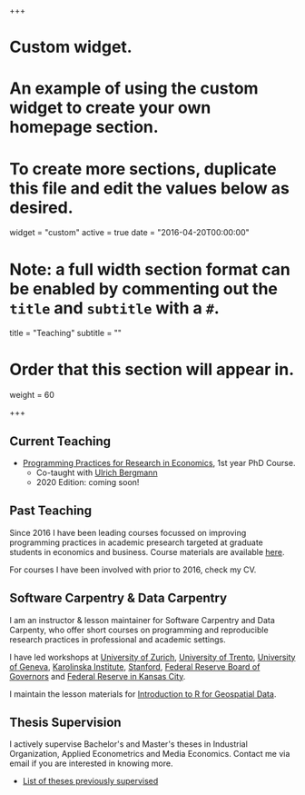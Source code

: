 +++
# Custom widget.
# An example of using the custom widget to create your own homepage section.
# To create more sections, duplicate this file and edit the values below as desired.
widget = "custom"
active = true
date = "2016-04-20T00:00:00"

# Note: a full width section format can be enabled by commenting out the `title` and `subtitle` with a `#`.
title = "Teaching"
subtitle = ""

# Order that this section will appear in.
weight = 60

+++

## Current Teaching

* [Programming Practices for Research in Economics](https://pp4rs.github.io), 1st year PhD Course.
    * Co-taught with [Ulrich Bergmann](https://www.econ.uzh.ch/en/people/graduatestudents/bergmann.html)
    * 2020 Edition: coming soon!

## Past Teaching

Since 2016 I have been leading courses focussed on improving programming practices in academic presearch targeted at graduate students in economics and business. Course materials are available [here](https://pp4rs.github.io).

For courses I have been involved with prior to 2016, check my CV.

## Software Carpentry & Data Carpentry

I am an instructor & lesson maintainer for Software Carpentry and Data Carpenty, who offer short courses on programming and reproducible research practices in professional and academic settings.

I have led workshops at [University of Zurich](https://uzhcrs.github.io/2019-02-07-zurich/), [University of Trento](https://mkcor.github.io/2018-11-14-trento/), [University of Geneva](https://lachlandeer.github.io/2018-03-08-geneva/), [Karolinska Institute](https://hadrieng.github.io/2017-10-16-karolinska/), [Stanford](https://lachlandeer.github.io/2017-06-01-stanford/), [Federal Reserve Board of Governors](https://lachlandeer.github.io/2017-05-01-dc-frb/) and [Federal Reserve in Kansas City](https://butterflyology.github.io/2017-02-14-kcfrb/).

I maintain the lesson materials for  [Introduction to R for Geospatial Data](http://www.datacarpentry.org/r-intro-geospatial/).

## Thesis Supervision

I actively supervise Bachelor's and Master's theses in Industrial Organization, Applied Econometrics and Media Economics. 
Contact me via email if you are interested in knowing more.

* [List of theses previously supervised](files/thesis-supervisions.pdf)

